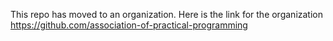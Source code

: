 This repo has moved to an organization. Here is the link for the organization
https://github.com/association-of-practical-programming
